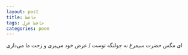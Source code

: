 ```yaml
---
layout: post
title: حافظ
tags: حافظ غزل
categories: poem
---
```


ای مگس حضرت سیمرغ نه جولنگه توست / عرض خود می‌بری و زحت ما می‌داری
